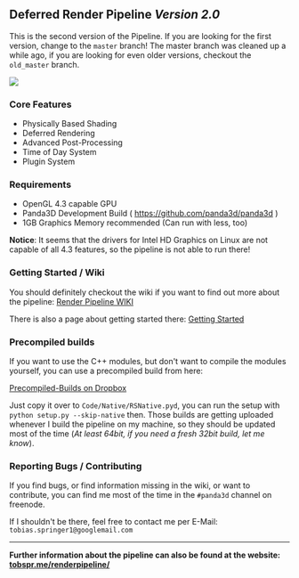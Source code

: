 ## Deferred Render Pipeline *Version 2.0*

This is the second version of the Pipeline. If you are looking for the first
version, change to the `master` branch! The master branch was cleaned up a while ago,
if you are looking for even older versions, checkout the `old_master` branch.

<img src="http://i.imgur.com/as5kVBv.png" />

### Core Features

- Physically Based Shading
- Deferred Rendering
- Advanced Post-Processing
- Time of Day System
- Plugin System

### Requirements

- OpenGL 4.3 capable GPU
- Panda3D Development Build ( https://github.com/panda3d/panda3d )
- 1GB Graphics Memory recommended (Can run with less, too)

**Notice**: It seems that the drivers for Intel HD Graphics on Linux are not
capable of all 4.3 features, so the pipeline is not able to run there!

### Getting Started / Wiki

You should definitely checkout the wiki if you want to find out more about the pipeline:
<a target="_blank" href="https://github.com/tobspr/RenderPipeline/wiki">Render Pipeline WIKI</a>

There is also a page about getting started there: <a target="_blank" href="https://github.com/tobspr/RenderPipeline/wiki/Getting%20Started">Getting Started</a>



### Precompiled builds

If you want to use the C++ modules, but don't want to compile the modules yourself,
you can use a precompiled build from here:

<a target="_blank" href="https://www.dropbox.com/sh/maxpc6gouqzm9s8/AAAbK05FKpVF8SvT2eBPMpd9a?dl=0
">Precompiled-Builds on Dropbox</a>

Just copy it over to `Code/Native/RSNative.pyd`, you can run the
setup with `python setup.py --skip-native` then.
Those builds are getting uploaded whenever I build the pipeline on my machine, 
so they should be updated most of the time (*At least 64bit, if you need a fresh
32bit build, let me know*).


### Reporting Bugs / Contributing

If you find bugs, or find information missing in the wiki, or want to contribute,
you can find me most of the time in the `#panda3d` channel on freenode.

If I shouldn't be there, feel free to contact me per E-Mail: `tobias.springer1@googlemail.com`

---

<b>Further information about the pipeline can also be found at the website: <a href="http://tobspr.me/renderpipeline/" target="_blank">tobspr.me/renderpipeline/</a></b>